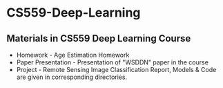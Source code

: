 # CS559-Deep-Learning
## Materials in CS559 Deep Learning Course
*  Homework - Age Estimation Homework
*  Paper Presentation - Presentation of "WSDDN" paper in the course
*  Project - Remote Sensing Image Classification Report, Models & Code
are given in corresponding directories.
